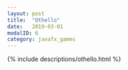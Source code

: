 ```yaml
---
layout: post
title:  "Othello"
date:   2019-03-01
modalID: 6
category: javafx_games
---
```

{% include descriptions/othello.html %}
